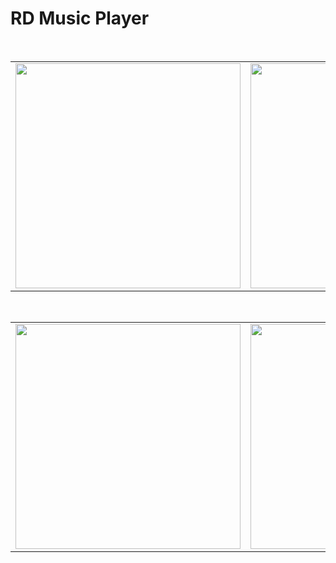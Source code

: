 # RD Music Player
</br>
<div align="center">
   <table align="center" border="0" width="720">
  <tr>
    <td>
<img width="360"
src="https://user-images.githubusercontent.com/33343210/32365878-4f86e14a-c0ae-11e7-8ceb-1e6c19b7d0c5.png"/>
       <td><img width="360"
src="https://user-images.githubusercontent.com/33343210/32367540-085bf45c-c0b5-11e7-9a2f-d9fc0c1bb196.gif"/>
    </td>
     <td> <img width="360"
src="https://user-images.githubusercontent.com/33343210/32425020-bba00588-c2e2-11e7-8fb2-765fd1e24d17.png"/></td>
     </tr>
  </table>
  </div>
</br>
<div align="center">
  <table align="center" border="0" width="720">
  <tr>
    <td> <img width="360"
src="https://user-images.githubusercontent.com/33343210/32425020-bba00588-c2e2-11e7-8fb2-765fd1e24d17.png"/></td>
    <td> <img width="360"
src="https://user-images.githubusercontent.com/33343210/32425024-caf45124-c2e2-11e7-8534-997f0acc85ce.png"/></td>
  </tr>
</table>
  </div>
</br>

